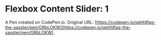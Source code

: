 # Flexbox Content Slider: 1

A Pen created on CodePen.io. Original URL: [https://codepen.io/qehfdfag-the-sasster/pen/GRbLOKW](https://codepen.io/qehfdfag-the-sasster/pen/GRbLOKW).

